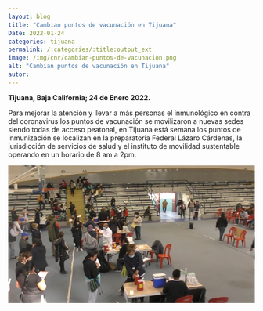 ```yaml
---
layout: blog
title: "Cambian puntos de vacunación en Tijuana"
Date: 2022-01-24
categories: tijuana
permalink: /:categories/:title:output_ext
image: /img/cnr/cambian-puntos-de-vacunacion.png
alt: "Cambian puntos de vacunación en Tijuana"
autor:
---
```


**Tijuana, Baja California; 24 de Enero 2022.** 

Para mejorar la atención y llevar a más personas el inmunológico en contra del coronavirus los puntos de vacunación se movilizaron a nuevas sedes siendo todas de acceso peatonal, en Tijuana está semana los puntos de inmunización se localizan en la preparatoria Federal Lázaro Cárdenas, la jurisdicción de servicios de salud y el instituto de movilidad sustentable operando en un horario de 8 am a 2pm.

<div id="carouselExampleSlidesOnly" class="carousel slide" data-ride="carousel">
  <div class="carousel-inner">
    <div class="carousel-item active">
       <img class="d-block w-100" src="/img/cnr/cambian-puntos-de-vacunacion.png" loading="lazy"  alt="Cambian puntos de vacunación en Tijuana">
    </div>
  </div>
</div>